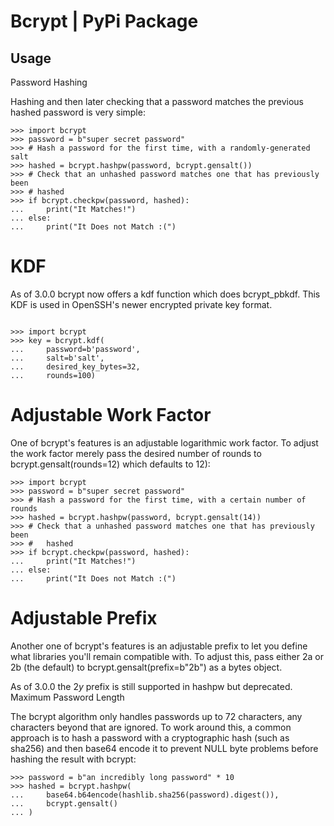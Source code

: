 # Bcrypt | PyPi Package

## Usage
Password Hashing

Hashing and then later checking that a password matches the previous hashed password is very simple:

```
>>> import bcrypt
>>> password = b"super secret password"
>>> # Hash a password for the first time, with a randomly-generated salt
>>> hashed = bcrypt.hashpw(password, bcrypt.gensalt())
>>> # Check that an unhashed password matches one that has previously been
>>> # hashed
>>> if bcrypt.checkpw(password, hashed):
...     print("It Matches!")
... else:
...     print("It Does not Match :(")

```

# KDF

As of 3.0.0 bcrypt now offers a kdf function which does bcrypt_pbkdf. This KDF is used in OpenSSH's newer encrypted private key format.

```

>>> import bcrypt
>>> key = bcrypt.kdf(
...     password=b'password',
...     salt=b'salt',
...     desired_key_bytes=32,
...     rounds=100)

```
# Adjustable Work Factor

One of bcrypt's features is an adjustable logarithmic work factor. To adjust the work factor merely pass the desired number of rounds to bcrypt.gensalt(rounds=12) which defaults to 12):

```
>>> import bcrypt
>>> password = b"super secret password"
>>> # Hash a password for the first time, with a certain number of rounds
>>> hashed = bcrypt.hashpw(password, bcrypt.gensalt(14))
>>> # Check that a unhashed password matches one that has previously been
>>> #   hashed
>>> if bcrypt.checkpw(password, hashed):
...     print("It Matches!")
... else:
...     print("It Does not Match :(")

```

# Adjustable Prefix

Another one of bcrypt's features is an adjustable prefix to let you define what libraries you'll remain compatible with. To adjust this, pass either 2a or 2b (the default) to bcrypt.gensalt(prefix=b"2b") as a bytes object.

As of 3.0.0 the $2y$ prefix is still supported in hashpw but deprecated.
Maximum Password Length

The bcrypt algorithm only handles passwords up to 72 characters, any characters beyond that are ignored. To work around this, a common approach is to hash a password with a cryptographic hash (such as sha256) and then base64 encode it to prevent NULL byte problems before hashing the result with bcrypt:


```
>>> password = b"an incredibly long password" * 10
>>> hashed = bcrypt.hashpw(
...     base64.b64encode(hashlib.sha256(password).digest()),
...     bcrypt.gensalt()
... )

```
